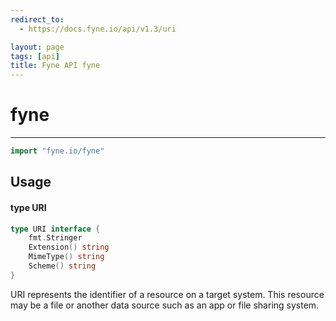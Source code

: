 ```yaml
---
redirect_to:
  - https://docs.fyne.io/api/v1.3/uri

layout: page
tags: [api]
title: Fyne API fyne
---
```



# fyne
---
```go
import "fyne.io/fyne"
```

## Usage

#### type URI

```go
type URI interface {
	fmt.Stringer
	Extension() string
	MimeType() string
	Scheme() string
}
```

URI represents the identifier of a resource on a target system. This resource may be a file or another data source such as an app or file sharing system.

